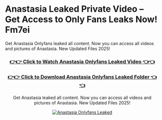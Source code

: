 # Anastasia Leaked Private Video – Get Access to Only Fans Leaks Now! Fm7ei

Get Anastasia Onlyfans leaked all content. Now you can access all videos and pictures of Anastasia. New Updated Files 2025!  
<div align="center">
  
### [👉👉 Click to Watch Anastasia Onlyfans Leaked Video 👈👈](https://links2leaks.com?utm_source=anastasia&utm_medium=gitshort)  
### [👉👉 Click to Download Anastasia Onlyfans Leaked Folder 👈👈](https://links2leaks.com?utm_source=anastasia&utm_medium=gitshort)  

Get Anastasia leaked all content. Now you can access all videos and pictures of Anastasia. New Updated Files 2025!  

[![Anastasia Onlyfans Leaked](https://i.ibb.co/93hzkbrt/l2l.gif)](https://links2leaks.com?utm_source=anastasia&utm_medium=gitshort)  

</div>

